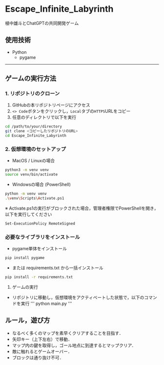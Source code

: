 # Escape_Infinite_Labyrinth
植中雄斗とChatGPTの共同開発ゲーム

## 使用技術
- Python
  - pygame

---

## ゲームの実行方法

### 1. リポジトリのクローン

1. GitHubの本リポジトリページにアクセス
2. `<> Code`ボタンをクリックし，`Local`タブの`HTTPS`URLをコピー
3. 任意のディレクトリで以下を実行

```bash
cd /path/to/your/directory
git clone <コピーしたリポジトリのURL>
cd Escape_Infinite_Labyrinth
```

### 2. 仮想環境のセットアップ
  - MacOS / Linuxの場合

  ```bash
  python3 -m venv venv
  source venv/bin/activate
  ```

  - Windowsの場合 (PowerShell)

  ```bash
  python -m venv venv
  .\venv\Scripts\Activate.ps1
  ```

  ※ Activate.ps1の実行がブロックされた場合，管理者権限でPowerShellを開き，以下を実行してください
  ```bash
  Set-ExecutionPolicy RemoteSigned
  ```
### 必要なライブラリをインストール
- pygame単体をインストール

```bash
pip install pygame
```

- または requirements.txt から一括インストール
```bash
pip install -r requirements.txt
```

1. ゲームの実行
  - リポジトリに移動し，仮想環境をアクティベートした状態で，以下のコマンドを実行
  '''
  python main.py
  '''

## ルール，遊び方
- なるべく多くのマップを素早くクリアすることを目指す．
- 矢印キー（上下左右）で移動．
- マップ内の鍵を取得し，ゴール地点に到達するとマップクリア．
- 敵に触れるとゲームオーバー．
- ブロックは通り抜け不可．